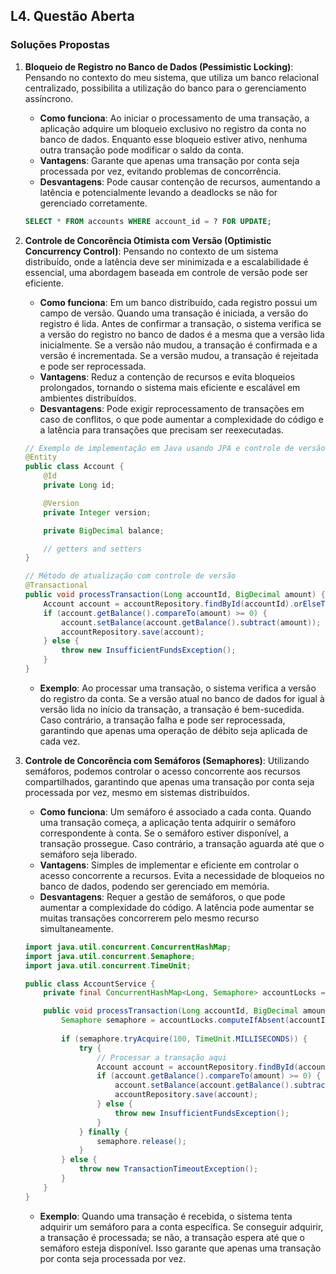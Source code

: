 ## L4. Questão Aberta

### Soluções Propostas

1. **Bloqueio de Registro no Banco de Dados (Pessimistic Locking)**:
   Pensando no contexto do meu sistema, que utiliza um banco relacional centralizado, possibilita a utilização do banco para o gerenciamento assíncrono.

    - **Como funciona**: Ao iniciar o processamento de uma transação, a aplicação adquire um bloqueio exclusivo no registro da conta no banco de dados. Enquanto esse bloqueio estiver ativo, nenhuma outra transação pode modificar o saldo da conta.
    - **Vantagens**: Garante que apenas uma transação por conta seja processada por vez, evitando problemas de concorrência.
    - **Desvantagens**: Pode causar contenção de recursos, aumentando a latência e potencialmente levando a deadlocks se não for gerenciado corretamente.

   ```sql
   SELECT * FROM accounts WHERE account_id = ? FOR UPDATE;
   ```

2. **Controle de Concorência Otimista com Versão (Optimistic Concurrency Control)**:
   Pensando no contexto de um sistema distribuído, onde a latência deve ser minimizada e a escalabilidade é essencial, uma abordagem baseada em controle de versão pode ser eficiente.

    - **Como funciona**: Em um banco distribuído, cada registro possui um campo de versão. Quando uma transação é iniciada, a versão do registro é lida. Antes de confirmar a transação, o sistema verifica se a versão do registro no banco de dados é a mesma que a versão lida inicialmente. Se a versão não mudou, a transação é confirmada e a versão é incrementada. Se a versão mudou, a transação é rejeitada e pode ser reprocessada.
    - **Vantagens**: Reduz a contenção de recursos e evita bloqueios prolongados, tornando o sistema mais eficiente e escalável em ambientes distribuídos.
    - **Desvantagens**: Pode exigir reprocessamento de transações em caso de conflitos, o que pode aumentar a complexidade do código e a latência para transações que precisam ser reexecutadas.

   ```java
   // Exemplo de implementação em Java usando JPA e controle de versão
   @Entity
   public class Account {
       @Id
       private Long id;

       @Version
       private Integer version;

       private BigDecimal balance;

       // getters and setters
   }

   // Método de atualização com controle de versão
   @Transactional
   public void processTransaction(Long accountId, BigDecimal amount) {
       Account account = accountRepository.findById(accountId).orElseThrow(() -> new EntityNotFoundException());
       if (account.getBalance().compareTo(amount) >= 0) {
           account.setBalance(account.getBalance().subtract(amount));
           accountRepository.save(account);
       } else {
           throw new InsufficientFundsException();
       }
   }
   ```

    - **Exemplo**: Ao processar uma transação, o sistema verifica a versão do registro da conta. Se a versão atual no banco de dados for igual à versão lida no início da transação, a transação é bem-sucedida. Caso contrário, a transação falha e pode ser reprocessada, garantindo que apenas uma operação de débito seja aplicada de cada vez.


3. **Controle de Concorência com Semáforos (Semaphores)**:
   Utilizando semáforos, podemos controlar o acesso concorrente aos recursos compartilhados, garantindo que apenas uma transação por conta seja processada por vez, mesmo em sistemas distribuídos.

    - **Como funciona**: Um semáforo é associado a cada conta. Quando uma transação começa, a aplicação tenta adquirir o semáforo correspondente à conta. Se o semáforo estiver disponível, a transação prossegue. Caso contrário, a transação aguarda até que o semáforo seja liberado.
    - **Vantagens**: Simples de implementar e eficiente em controlar o acesso concorrente a recursos. Evita a necessidade de bloqueios no banco de dados, podendo ser gerenciado em memória.
    - **Desvantagens**: Requer a gestão de semáforos, o que pode aumentar a complexidade do código. A latência pode aumentar se muitas transações concorrerem pelo mesmo recurso simultaneamente.

   ```java
   import java.util.concurrent.ConcurrentHashMap;
   import java.util.concurrent.Semaphore;
   import java.util.concurrent.TimeUnit;

   public class AccountService {
       private final ConcurrentHashMap<Long, Semaphore> accountLocks = new ConcurrentHashMap<>();

       public void processTransaction(Long accountId, BigDecimal amount) throws InterruptedException {
           Semaphore semaphore = accountLocks.computeIfAbsent(accountId, k -> new Semaphore(1));
           
           if (semaphore.tryAcquire(100, TimeUnit.MILLISECONDS)) {
               try {
                   // Processar a transação aqui
                   Account account = accountRepository.findById(accountId).orElseThrow(() -> new EntityNotFoundException());
                   if (account.getBalance().compareTo(amount) >= 0) {
                       account.setBalance(account.getBalance().subtract(amount));
                       accountRepository.save(account);
                   } else {
                       throw new InsufficientFundsException();
                   }
               } finally {
                   semaphore.release();
               }
           } else {
               throw new TransactionTimeoutException();
           }
       }
   }
   ```

    - **Exemplo**: Quando uma transação é recebida, o sistema tenta adquirir um semáforo para a conta específica. Se conseguir adquirir, a transação é processada; se não, a transação espera até que o semáforo esteja disponível. Isso garante que apenas uma transação por conta seja processada por vez.